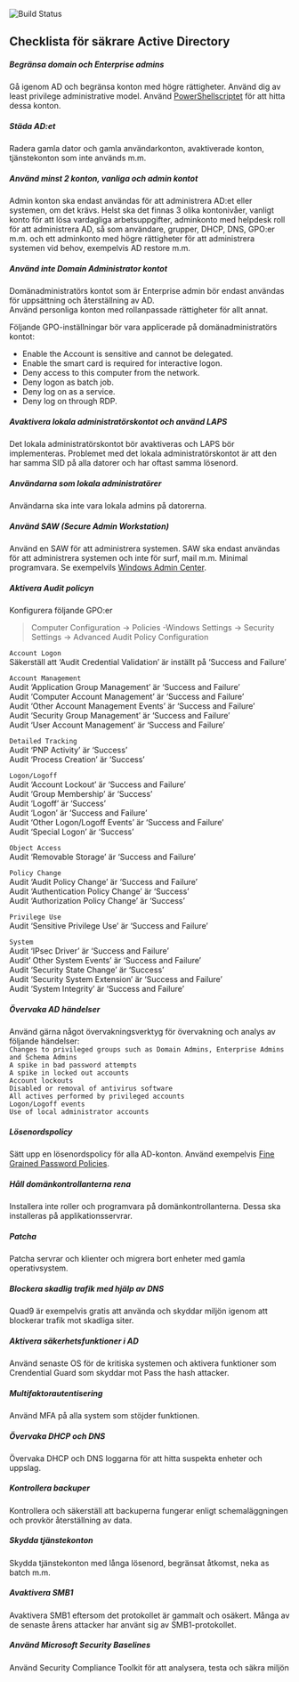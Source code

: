<p class="has-line-data" data-line-start="0" data-line-end="1"><img src="https://nordlo.com/wp-content/uploads/2019/08/nordlologo.svg" alt="Build Status"></p>
<h2 class="code-line" data-line-start=1 data-line-end=2 ><a id="Checklista_fr_skrare_Active_Directory_1"></a>Checklista för säkrare Active Directory</h2>
<h5 class="code-line" data-line-start=2 data-line-end=3 ><a id="Begrnsa_domain_och_Enterprise_admins_2"></a>Begränsa domain och Enterprise admins</h5>
<p class="has-line-data" data-line-start="3" data-line-end="4">Gå igenom AD och begränsa konton med högre rättigheter. Använd dig av least privilege administrative model. Använd <a href="https://gallery.technet.microsoft.com/scriptcenter/AD-account-Audit-find-bfcc60db">PowerShellscriptet</a> för att hitta dessa konton.</p>
<h5 class="code-line" data-line-start=5 data-line-end=6 ><a id="Stda_ADet_5"></a>Städa AD:et</h5>
<p class="has-line-data" data-line-start="6" data-line-end="7">Radera gamla dator och gamla användarkonton, avaktiverade konton, tjänstekonton som inte används m.m.</p>
<h5 class="code-line" data-line-start=8 data-line-end=9 ><a id="Anvnd_minst_2_konton_vanliga_och_admin_kontot_8"></a>Använd minst 2 konton, vanliga och admin kontot</h5>
<p class="has-line-data" data-line-start="9" data-line-end="10">Admin konton ska endast användas för att administrera AD:et eller systemen, om det krävs. Helst ska det finnas 3 olika kontonivåer, vanligt konto för att lösa vardagliga arbetsuppgifter, adminkonto med helpdesk roll för att administrera AD, så som användare, grupper, DHCP, DNS, GPO:er m.m. och ett adminkonto med högre rättigheter för att administrera systemen vid behov, exempelvis AD restore m.m.</p>
<h5 class="code-line" data-line-start=11 data-line-end=12 ><a id="Anvnd_inte_Domain_Administrator_kontot_11"></a>Använd inte Domain Administrator kontot</h5>
<p class="has-line-data" data-line-start="12" data-line-end="14">Domänadministratörs kontot som är Enterprise admin bör endast användas för uppsättning och återställning av AD.<br>
Använd personliga konton med rollanpassade rättigheter för allt annat.</p>
<p class="has-line-data" data-line-start="15" data-line-end="16">Följande GPO-inställningar bör vara applicerade på domänadministratörs kontot:</p>
<ul>
<li class="has-line-data" data-line-start="16" data-line-end="17">Enable the Account is sensitive and cannot be delegated.</li>
<li class="has-line-data" data-line-start="17" data-line-end="18">Enable the smart card is required for interactive logon.</li>
<li class="has-line-data" data-line-start="18" data-line-end="19">Deny access to this computer from the network.</li>
<li class="has-line-data" data-line-start="19" data-line-end="20">Deny logon as batch job.</li>
<li class="has-line-data" data-line-start="20" data-line-end="21">Deny log on as a service.</li>
<li class="has-line-data" data-line-start="21" data-line-end="23">Deny log on through RDP.</li>
</ul>
<h5 class="code-line" data-line-start=23 data-line-end=24 ><a id="Avaktivera_lokala_administratrskontot_och_anvnd_LAPS_23"></a>Avaktivera lokala administratörskontot och använd LAPS</h5>
<p class="has-line-data" data-line-start="24" data-line-end="25">Det lokala administratörskontot bör avaktiveras och LAPS bör implementeras. Problemet med det lokala administratörskontot är att den har samma SID på alla datorer och har oftast samma lösenord.</p>
<h5 class="code-line" data-line-start=26 data-line-end=27 ><a id="Anvndarna_som_lokala_administratrer_26"></a>Användarna som lokala administratörer</h5>
<p class="has-line-data" data-line-start="27" data-line-end="28">Användarna ska inte vara lokala admins på datorerna.</p>
<h5 class="code-line" data-line-start=29 data-line-end=30 ><a id="Anvnd_SAW_Secure_Admin_Workstation_29"></a>Använd SAW (Secure Admin Workstation)</h5>
<p class="has-line-data" data-line-start="30" data-line-end="31">Använd en SAW för att administrera systemen. SAW ska endast användas för att administrera systemen och inte för surf, mail m.m. Minimal programvara. Se exempelvils <a href="https://www.microsoft.com/sv-se/cloud-platform/windows-admin-center">Windows Admin Center</a>.</p>
<h5 class="code-line" data-line-start=32 data-line-end=33 ><a id="Aktivera_Audit_policyn_32"></a>Aktivera Audit policyn</h5>
<p class="has-line-data" data-line-start="33" data-line-end="34">Konfigurera följande GPO:er</p>
<blockquote>
<p class="has-line-data" data-line-start="34" data-line-end="35">Computer Configuration -&gt; Policies -Windows Settings -&gt; Security Settings -&gt; Advanced Audit Policy Configuration</p>
</blockquote>
<p class="has-line-data" data-line-start="36" data-line-end="38"><code>Account Logon</code><br>
Säkerställ att ‘Audit Credential Validation’ är inställt på ‘Success and Failure’</p>
<p class="has-line-data" data-line-start="39" data-line-end="45"><code>Account Management</code><br>
Audit ‘Application Group Management’ är ‘Success and Failure’<br>
Audit ‘Computer Account Management’ är ‘Success and Failure’<br>
Audit ‘Other Account Management Events’ är ‘Success and Failure’<br>
Audit ‘Security Group Management’ är ‘Success and Failure’<br>
Audit ‘User Account Management’ är ‘Success and Failure’</p>
<p class="has-line-data" data-line-start="46" data-line-end="49"><code>Detailed Tracking</code><br>
Audit ‘PNP Activity’ är ‘Success’<br>
Audit ‘Process Creation’ är ‘Success’</p>
<p class="has-line-data" data-line-start="50" data-line-end="57"><code>Logon/Logoff</code><br>
Audit ‘Account Lockout’ är ‘Success and Failure’<br>
Audit ‘Group Membership’ är ‘Success’<br>
Audit ‘Logoff’ är ‘Success’<br>
Audit ‘Logon’ är ‘Success and Failure’<br>
Audit ‘Other Logon/Logoff Events’ är ‘Success and Failure’<br>
Audit ‘Special Logon’ är ‘Success’</p>
<p class="has-line-data" data-line-start="58" data-line-end="60"><code>Object Access</code><br>
Audit ‘Removable Storage’ är ‘Success and Failure’</p>
<p class="has-line-data" data-line-start="61" data-line-end="65"><code>Policy Change</code><br>
Audit ‘Audit Policy Change’ är ‘Success and Failure’<br>
Audit ‘Authentication Policy Change’ är ‘Success’<br>
Audit ‘Authorization Policy Change’ är ‘Success’</p>
<p class="has-line-data" data-line-start="66" data-line-end="68"><code>Privilege Use</code><br>
Audit ‘Sensitive Privilege Use’ är ‘Success and Failure’</p>
<p class="has-line-data" data-line-start="69" data-line-end="75"><code>System</code><br>
Audit ‘IPsec Driver’ är ‘Success and Failure’<br>
Audit’ Other System Events’ är ‘Success and Failure’<br>
Audit ‘Security State Change’ är ‘Success’<br>
Audit ‘Security System Extension’ är ‘Success and Failure’<br>
Audit ‘System Integrity’ är ‘Success and Failure’</p>
<h5 class="code-line" data-line-start=76 data-line-end=77 ><a id="vervaka_AD_hndelser_76"></a>Övervaka AD händelser</h5>
<p class="has-line-data" data-line-start="77" data-line-end="86">Använd gärna något övervakningsverktyg för övervakning och analys av följande händelser:<br>
<code>Changes to privileged groups such as Domain Admins, Enterprise Admins and Schema Admins</code><br>
<code>A spike in bad password attempts</code><br>
<code>A spike in locked out accounts</code><br>
<code>Account lockouts</code><br>
<code>Disabled or removal of antivirus software</code><br>
<code>All actives performed by privileged accounts</code><br>
<code>Logon/Logoff events</code><br>
<code>Use of local administrator accounts</code></p>
<h5 class="code-line" data-line-start=87 data-line-end=88 ><a id="Lsenordspolicy_87"></a>Lösenordspolicy</h5>
<p class="has-line-data" data-line-start="88" data-line-end="89">Sätt upp en lösenordspolicy för alla AD-konton. Använd exempelvis <a href="https://blogs.technet.microsoft.com/canitpro/2013/05/29/step-by-step-enabling-and-using-fine-grained-password-policies-in-ad">Fine Grained Password Policies</a>.</p>
<h5 class="code-line" data-line-start=90 data-line-end=91 ><a id="Hll_domnkontrollanterna_rena_90"></a>Håll domänkontrollanterna rena</h5>
<p class="has-line-data" data-line-start="91" data-line-end="92">Installera inte roller och programvara på domänkontrollanterna. Dessa ska installeras på applikationsservrar.</p>
<h5 class="code-line" data-line-start=93 data-line-end=94 ><a id="Patcha_93"></a>Patcha</h5>
<p class="has-line-data" data-line-start="94" data-line-end="95">Patcha servrar och klienter och migrera bort enheter med gamla operativsystem.</p>
<h5 class="code-line" data-line-start=96 data-line-end=97 ><a id="Blockera_skadlig_trafik_med_hjlp_av_DNS_96"></a>Blockera skadlig trafik med hjälp av DNS</h5>
<p class="has-line-data" data-line-start="97" data-line-end="98">Quad9 är exempelvis gratis att använda och skyddar miljön igenom att blockerar trafik mot skadliga siter.</p>
<h5 class="code-line" data-line-start=99 data-line-end=100 ><a id="Aktivera_skerhetsfunktioner_i_AD_99"></a>Aktivera säkerhetsfunktioner i AD</h5>
<p class="has-line-data" data-line-start="100" data-line-end="101">Använd senaste OS för de kritiska systemen och aktivera funktioner som Crendential Guard som skyddar mot Pass the hash attacker.</p>
<h5 class="code-line" data-line-start=102 data-line-end=103 ><a id="Multifaktorautentisering_102"></a>Multifaktorautentisering</h5>
<p class="has-line-data" data-line-start="103" data-line-end="104">Använd MFA på alla system som stöjder funktionen.</p>
<h5 class="code-line" data-line-start=105 data-line-end=106 ><a id="vervaka_DHCP_och_DNS_105"></a>Övervaka DHCP och DNS</h5>
<p class="has-line-data" data-line-start="106" data-line-end="107">Övervaka DHCP och DNS loggarna för att hitta suspekta enheter och uppslag.</p>
<h5 class="code-line" data-line-start=108 data-line-end=109 ><a id="Kontrollera_backuper_108"></a>Kontrollera backuper</h5>
<p class="has-line-data" data-line-start="109" data-line-end="110">Kontrollera och säkerställ att backuperna fungerar enligt schemaläggningen och provkör återställning av data.</p>
<h5 class="code-line" data-line-start=111 data-line-end=112 ><a id="Skydda_tjnstekonton_111"></a>Skydda tjänstekonton</h5>
<p class="has-line-data" data-line-start="112" data-line-end="113">Skydda tjänstekonton med långa lösenord, begränsat åtkomst, neka as batch m.m.</p>
<h5 class="code-line" data-line-start=114 data-line-end=115 ><a id="Avaktivera_SMB1_114"></a>Avaktivera SMB1</h5>
<p class="has-line-data" data-line-start="115" data-line-end="116">Avaktivera SMB1 eftersom det protokollet är gammalt och osäkert. Många av de senaste årens attacker har använt sig av SMB1-protokollet.</p>
<h5 class="code-line" data-line-start=117 data-line-end=118 ><a id="Anvnd_Microsoft_Security_Baselines_117"></a>Använd Microsoft Security Baselines</h5>
<p class="has-line-data" data-line-start="118" data-line-end="119">Använd Security Compliance Toolkit för att analysera, testa och säkra miljön</p>
